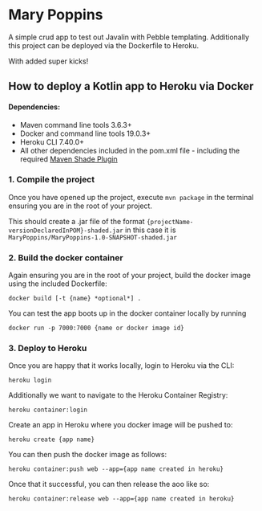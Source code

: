 # Mary Poppins

A simple crud app to test out Javalin with Pebble templating.  Additionally this project can be deployed via the Dockerfile to Heroku. 

With added super kicks!

## How to deploy a Kotlin app to Heroku via Docker

#### Dependencies:

* Maven command line tools 3.6.3+
* Docker and command line tools 19.0.3+
* Heroku CLI 7.40.0+
* All other dependencies included in the pom.xml file - including the required [Maven Shade Plugin](http://maven.apache.org/plugins/maven-shade-plugin/)

### 1. Compile the project

Once you have opened up the project, execute ```mvn package``` in the terminal ensuring you are in the root of your project.

This should create a .jar file of the format ```{projectName-versionDeclaredInPOM}-shaded.jar``` in this case it is ```MaryPoppins/MaryPoppins-1.0-SNAPSHOT-shaded.jar```

### 2. Build the docker container

Again ensuring you are in the root of your project, build the docker image using the included Dockerfile:

```docker build [-t {name} *optional*] .```

You can test the app boots up in the docker container locally by running

```docker run -p 7000:7000 {name or docker image id}```

### 3. Deploy to Heroku

Once you are happy that it works locally, login to Heroku via the CLI:

```heroku login```

Additionally we want to navigate to the Heroku Container Registry:

```heroku container:login```

Create an app in Heroku where you docker image will be pushed to:

```heroku create {app name}```

You can then push the docker image as follows:

```heroku container:push web --app={app name created in heroku}```

Once that it successful, you can then release the aoo like so:

```heroku container:release web --app={app name created in heroku}```



